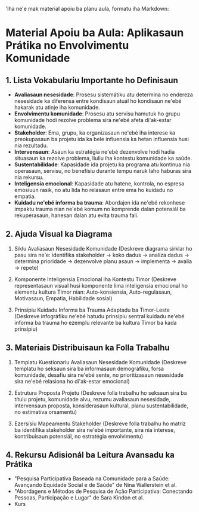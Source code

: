 'Iha ne'e mak material apoiu ba planu aula, formatu iha Markdown:

# Material Apoiu ba Aula: Aplikasaun Prátika no Envolvimentu Komunidade

## 1. Lista Vokabulariu Importante ho Definisaun

- **Avaliasaun nesesidade**: Prosesu sistemátiku atu determina no endereza nesesidade ka diferensa entre kondisaun atuál ho kondisaun ne'ebé hakarak atu atinje iha komunidade.
- **Envolvimentu komunidade**: Prosesu atu servisu hamutuk ho grupu komunidade hodi rezolve problema sira ne'ebé afeta di'ak-estar komunidade.
- **Stakeholder**: Ema, grupu, ka organizasaun ne'ebé iha interese ka preokupasaun ba projetu ida ka bele influensia ka hetan influensia husi nia rezultadu.
- **Intervensaun**: Asaun ka estratégia ne'ebé dezenvolve hodi hadia situasaun ka rezolve problema, liuliu iha kontestu komunidade ka saúde.
- **Sustentabilidade**: Kapasidade ida projetu ka programa atu kontinua nia operasaun, servisu, no benefísiu durante tempu naruk laho haburas sira nia rekursu.
- **Inteligensia emocional**: Kapasidade atu hatene, kontrola, no espresa emosiuun rasik, no atu lida ho relasaun entre ema ho kuidadu no empatia.
- **Kuidadu ne'ebé informa ba trauma**: Abordajen ida ne'ebé rekonhese impaktu trauma nian ne'ebé komum no komprende dalan potensiál ba rekuperasaun, hanesan dalan atu evita trauma fali.

## 2. Ajuda Visual ka Diagrama

1. Siklu Avaliasaun Nesesidade Komunidade
   (Deskreve diagrama sirklar ho pasu sira ne'e: identifika stakeholder → koko dadus → analiza dadus → determina prioridade → dezenvolve planu asaun → implementa → avalia → repete)

2. Komponente Inteligensia Emocional iha Kontestu Timor
   (Deskreve representasaun visual husi komponente lima inteligensia emocional ho elementu kultura Timor nian: Auto-konsiensia, Auto-regulasaun, Motivasaun, Empatia, Habilidade sosial)

3. Prinsípiu Kuidadu Informa ba Trauma Adaptadu ba Timor-Leste
   (Deskreve infográfiku ne'ebé hatudu prinsípiu sentral kuidadu ne'ebé informa ba trauma ho ezemplu relevante ba kultura Timor ba kada prinsípiu)

## 3. Materiais Distribuisaun ka Folla Trabalhu

1. Templatu Kuestionariu Avaliasaun Nesesidade Komunidade
   (Deskreve templatu ho seksaun sira ba informasaun demográfiku, forsa komunidade, desafiu sira ne'ebé sente, no prioritizasaun nesesidade sira ne'ebé relasiona ho di'ak-estar emocional)

2. Estrutura Proposta Projetu
   (Deskreve folla trabalhu ho seksaun sira ba títulu projetu, komunidade alvu, rezumu avaliasaun nesesidade, intervensaun proposta, konsiderasaun kultural, planu sustentabilidade, no estimativa orsamentu)

3. Ezersísiu Mapeamentu Stakeholder
   (Deskreve folla trabalhu ho matriz ba identifika stakeholder sira ne'ebé importante, sira nia interese, kontribuisaun potensiál, no estratégia envolvimentu)

## 4. Rekursu Adisionál ba Leitura Avansadu ka Prátika

- "Pesquisa Participativa Baseada na Comunidade para a Saúde: Avançando Equidade Social e de Saúde" de Nina Wallerstein et al.
- "Abordagens e Métodos de Pesquisa de Ação Participativa: Conectando Pessoas, Participação e Lugar" de Sara Kindon et al.
- Kurs